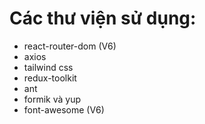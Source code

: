 # Các thư viện sử dụng:

- react-router-dom (V6)
- axios
- tailwind css
- redux-toolkit
- ant
- formik và yup
- font-awesome (V6)
